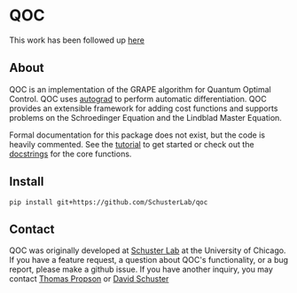 # QOC
This work has been followed up [here](https://github.com/SchusterLab/rbqoc)

## About
QOC is an implementation of the GRAPE algorithm for Quantum Optimal Control.
QOC uses [autograd](https://github.com/HIPS/autograd) to perform automatic
differentiation. QOC provides an extensible framework for adding cost functions and supports problems on
the Schroedinger Equation and the Lindblad Master Equation.

Formal documentation for this package does not exist, but the code is heavily commented.
See the [tutorial](https://github.com/SchusterLab/qoc/tree/master/examples) to get started
or check out the [docstrings](https://github.com/SchusterLab/qoc/blob/master/qoc/core/schroedingerdiscrete.py#L123)
for the core functions.

## Install
```
pip install git+https://github.com/SchusterLab/qoc
```

## Contact
QOC was originally developed at [Schuster Lab](http://schusterlab.uchicago.edu) at the University of Chicago.
If you have a feature request, a question about QOC's functionality, or a bug report, please make a github issue.
If you have another inquiry, you may contact [Thomas Propson](mailto:tcpropson@pm.me)
or [David Schuster](mailto:David.Schuster@uchicago.edu)
